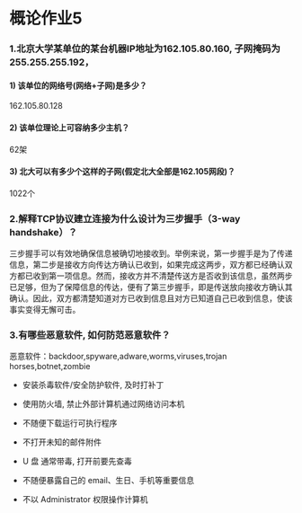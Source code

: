 # 概论作业5

### 1.北京大学某单位的某台机器IP地址为162.105.80.160, 子网掩码为255.255.255.192，

#### 1) 该单位的网络号(网络+子网)是多少？
162.105.80.128

#### 2) 该单位理论上可容纳多少主机？
62架

#### 3) 北大可以有多少个这样的子网(假定北大全部是162.105网段)？
1022个

### 2.解释TCP协议建立连接为什么设计为三步握手（3-way handshake）？
三步握手可以有效地确保信息被确切地接收到。举例来说，第一步握手是为了传递信息，第二步是接收方向传达方确认已收到，如果完成这两步，双方都已经确认双方都已收到第一项信息。然而，接收方并不清楚传送方是否收到该信息，虽然两步已足够，但为了保障信息的传达，便有了第三步握手，即是传送放向接收方确认其确认。因此，双方都清楚知道对方已收到信息且对方已知道自己已收到信息，使该事实变得无懈可击。


### 3.有哪些恶意软件, 如何防范恶意软件？
恶意软件：backdoor,spyware,adware,worms,viruses,trojan horses,botnet,zombie

- 安装杀毒软件/安全防护软件, 及时打补丁

- 使用防火墙, 禁止外部计算机通过网络访问本机

- 不随便下载运行可执行程序

- 不打开未知的邮件附件

- U 盘 通常带毒, 打开前要先查毒

- 不随便暴露自己的 email、生日、手机等重要信息

- 不以 Administrator 权限操作计算机
